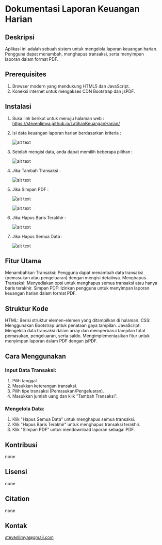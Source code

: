 # Dokumentasi Laporan Keuangan Harian

## Deskripsi

Aplikasi ini adalah sebuah sistem untuk mengelola laporan keuangan harian. Pengguna dapat menambah, menghapus transaksi, serta menyimpan laporan dalam format PDF.

## Prerequisites

1. Browser modern yang mendukung HTML5 dan JavaScript.
2. Koneksi internet untuk mengakses CDN Bootstrap dan jsPDF.

## Instalasi

1. Buka link berikut untuk menuju halaman web : https://stevenlimya.github.io/LatihanKeuanganHarian/
2. Isi data keuangan laporan harian berdasarkan kriteria :

   ![alt text](https://github.com/stevenlimya/LaporanKeuanganHarian/blob/main/image/1.png?raw=true)

3. Setelah mengisi data, anda dapat memilih beberapa pilihan :

   ![alt text](https://github.com/stevenlimya/LaporanKeuanganHarian/blob/main/image/2.png?raw=true)

4. Jika Tambah Transaksi :

   ![alt text](https://github.com/stevenlimya/LaporanKeuanganHarian/blob/main/image/3.png?raw=true)

5. Jika Simpan PDF :

   ![alt text](https://github.com/stevenlimya/LaporanKeuanganHarian/blob/main/image/4.png?raw=true)

   ![alt text](https://github.com/stevenlimya/LaporanKeuanganHarian/blob/main/image/5.png?raw=true)

6. Jika Hapus Baris Terakhir :

   ![alt text](https://github.com/stevenlimya/LaporanKeuanganHarian/blob/main/image/6.png?raw=true)

7. Jika Hapus Semua Data :

   ![alt text](https://github.com/stevenlimya/LaporanKeuanganHarian/blob/main/image/7.png?raw=true)

## Fitur Utama

Menambahkan Transaksi: Pengguna dapat menambah data transaksi (pemasukan atau pengeluaran) dengan mengisi detailnya.
Menghapus Transaksi: Menyediakan opsi untuk menghapus semua transaksi atau hanya baris terakhir.
Simpan PDF: Izinkan pengguna untuk menyimpan laporan keuangan harian dalam format PDF.

## Struktur Kode

HTML: Berisi struktur elemen-elemen yang ditampilkan di halaman.
CSS: Menggunakan Bootstrap untuk penataan gaya tampilan.
JavaScript:
Mengelola data transaksi dalam array dan memperbarui tampilan total pemasukan, pengeluaran, serta saldo.
Mengimplementasikan fitur untuk menyimpan laporan dalam PDF dengan jsPDF.

## Cara Menggunakan

### Input Data Transaksi:

1. Pilih tanggal.
2. Masukkan keterangan transaksi.
3. Pilih tipe transaksi (Pemasukan/Pengeluaran).
4. Masukkan jumlah uang dan klik "Tambah Transaksi".

### Mengelola Data:

1. Klik "Hapus Semua Data" untuk menghapus semua transaksi.
2. Klik "Hapus Baris Terakhir" untuk menghapus transaksi terakhir.
3. Klik "Simpan PDF" untuk mendownload laporan sebagai PDF.

## Kontribusi

none

## Lisensi

none

## Citation

none

## Kontak

stevenlimya@gmail.com
